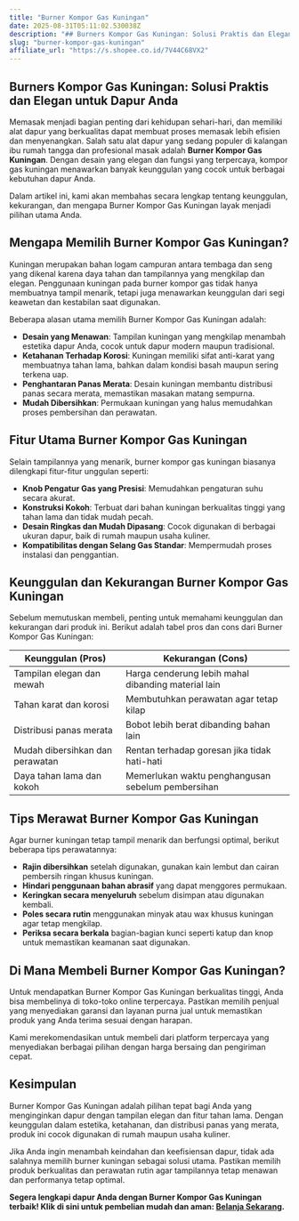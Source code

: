 ```yaml
---
title: "Burner Kompor Gas Kuningan"
date: 2025-08-31T05:11:02.530038Z
description: "## Burners Kompor Gas Kuningan: Solusi Praktis dan Elegan untuk Dapur Anda..."
slug: "burner-kompor-gas-kuningan"
affiliate_url: "https://s.shopee.co.id/7V44C68VX2"
---
```

## Burners Kompor Gas Kuningan: Solusi Praktis dan Elegan untuk Dapur Anda

Memasak menjadi bagian penting dari kehidupan sehari-hari, dan memiliki alat dapur yang berkualitas dapat membuat proses memasak lebih efisien dan menyenangkan. Salah satu alat dapur yang sedang populer di kalangan ibu rumah tangga dan profesional masak adalah **Burner Kompor Gas Kuningan**. Dengan desain yang elegan dan fungsi yang terpercaya, kompor gas kuningan menawarkan banyak keunggulan yang cocok untuk berbagai kebutuhan dapur Anda.

Dalam artikel ini, kami akan membahas secara lengkap tentang keunggulan, kekurangan, dan mengapa Burner Kompor Gas Kuningan layak menjadi pilihan utama Anda.

## Mengapa Memilih Burner Kompor Gas Kuningan?

Kuningan merupakan bahan logam campuran antara tembaga dan seng yang dikenal karena daya tahan dan tampilannya yang mengkilap dan elegan. Penggunaan kuningan pada burner kompor gas tidak hanya membuatnya tampil menarik, tetapi juga menawarkan keunggulan dari segi keawetan dan kestabilan saat digunakan.

Beberapa alasan utama memilih Burner Kompor Gas Kuningan adalah:

- **Desain yang Menawan**: Tampilan kuningan yang mengkilap menambah estetika dapur Anda, cocok untuk dapur modern maupun tradisional.
- **Ketahanan Terhadap Korosi**: Kuningan memiliki sifat anti-karat yang membuatnya tahan lama, bahkan dalam kondisi basah maupun sering terkena uap.
- **Penghantaran Panas Merata**: Desain kuningan membantu distribusi panas secara merata, memastikan masakan matang sempurna.
- **Mudah Dibersihkan**: Permukaan kuningan yang halus memudahkan proses pembersihan dan perawatan.

## Fitur Utama Burner Kompor Gas Kuningan

Selain tampilannya yang menarik, burner kompor gas kuningan biasanya dilengkapi fitur-fitur unggulan seperti:

- **Knob Pengatur Gas yang Presisi**: Memudahkan pengaturan suhu secara akurat.
- **Konstruksi Kokoh**: Terbuat dari bahan kuningan berkualitas tinggi yang tahan lama dan tidak mudah pecah.
- **Desain Ringkas dan Mudah Dipasang**: Cocok digunakan di berbagai ukuran dapur, baik di rumah maupun usaha kuliner.
- **Kompatibilitas dengan Selang Gas Standar**: Mempermudah proses instalasi dan penggantian.

## Keunggulan dan Kekurangan Burner Kompor Gas Kuningan

Sebelum memutuskan membeli, penting untuk memahami keunggulan dan kekurangan dari produk ini. Berikut adalah tabel pros dan cons dari Burner Kompor Gas Kuningan:

| **Keunggulan (Pros)** | **Kekurangan (Cons)** |
|------------------------|----------------------|
| Tampilan elegan dan mewah | Harga cenderung lebih mahal dibanding material lain |
| Tahan karat dan korosi | Membutuhkan perawatan agar tetap kilap |
| Distribusi panas merata | Bobot lebih berat dibanding bahan lain |
| Mudah dibersihkan dan perawatan | Rentan terhadap goresan jika tidak hati-hati |
| Daya tahan lama dan kokoh | Memerlukan waktu penghangusan sebelum pembersihan |

## Tips Merawat Burner Kompor Gas Kuningan

Agar burner kuningan tetap tampil menarik dan berfungsi optimal, berikut beberapa tips perawatannya:

- **Rajin dibersihkan** setelah digunakan, gunakan kain lembut dan cairan pembersih ringan khusus kuningan.
- **Hindari penggunaan bahan abrasif** yang dapat menggores permukaan.
- **Keringkan secara menyeluruh** sebelum disimpan atau digunakan kembali.
- **Poles secara rutin** menggunakan minyak atau wax khusus kuningan agar tetap mengkilap.
- **Periksa secara berkala** bagian-bagian kunci seperti katup dan knop untuk memastikan keamanan saat digunakan.

## Di Mana Membeli Burner Kompor Gas Kuningan?

Untuk mendapatkan Burner Kompor Gas Kuningan berkualitas tinggi, Anda bisa membelinya di toko-toko online terpercaya. Pastikan memilih penjual yang menyediakan garansi dan layanan purna jual untuk memastikan produk yang Anda terima sesuai dengan harapan.

Kami merekomendasikan untuk membeli dari platform terpercaya yang menyediakan berbagai pilihan dengan harga bersaing dan pengiriman cepat.

## Kesimpulan

Burner Kompor Gas Kuningan adalah pilihan tepat bagi Anda yang menginginkan dapur dengan tampilan elegan dan fitur tahan lama. Dengan keunggulan dalam estetika, ketahanan, dan distribusi panas yang merata, produk ini cocok digunakan di rumah maupun usaha kuliner.

Jika Anda ingin menambah keindahan dan keefisiensan dapur, tidak ada salahnya memilih burner kuningan sebagai solusi utama. Pastikan memilih produk berkualitas dan perawatan rutin agar tampilannya tetap menawan dan performanya tetap optimal.

**Segera lengkapi dapur Anda dengan Burner Kompor Gas Kuningan terbaik! Klik di sini untuk pembelian mudah dan aman: [Belanja Sekarang](https://s.shopee.co.id/7V44C68VX2).**